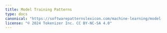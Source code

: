 ```yaml
---
title: Model Training Patterns
type: docs
canonical: "https://softwarepatternslexicon.com/machine-learning/model-training-patterns"
license: "© 2024 Tokenizer Inc. CC BY-NC-SA 4.0"
---
```

